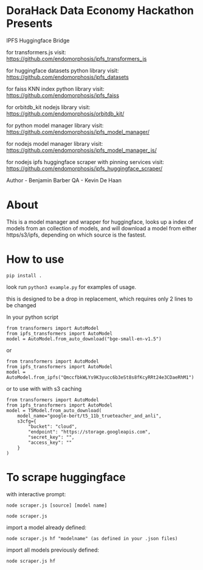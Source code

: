 # DoraHack Data Economy Hackathon Presents
IPFS Huggingface Bridge

for transformers.js visit:                          
https://github.com/endomorphosis/ipfs_transformers_js

for huggingface datasets python library visit:
https://github.com/endomorphosis/ipfs_datasets

for faiss KNN index python library visit:
https://github.com/endomorphosis/ipfs_faiss

for orbitdb_kit nodejs library visit:
https://github.com/endomorphosis/orbitdb_kit/

for python model manager library visit: 
https://github.com/endomorphosis/ipfs_model_manager/

for nodejs model manager library visit: 
https://github.com/endomorphosis/ipfs_model_manager_js/

for nodejs ipfs huggingface scraper with pinning services visit:
https://github.com/endomorphosis/ipfs_huggingface_scraper/

Author - Benjamin Barber
QA - Kevin De Haan

# About

This is a model manager and wrapper for huggingface, looks up a index of models from an collection of models, and will download a model from either https/s3/ipfs, depending on which source is the fastest.

# How to use
~~~shell
pip install .
~~~

look run ``python3 example.py`` for examples of usage.

this is designed to be a drop in replacement, which requires only 2 lines to be changed

In your python script
~~~shell
from transformers import AutoModel
from ipfs_transformers import AutoModel
model = AutoModel.from_auto_download("bge-small-en-v1.5")  
~~~

or 

~~~shell
from transformers import AutoModel
from ipfs_transformers import AutoModel
model = AutoModel.from_ipfs("QmccfbkWLYs9K3yucc6b3eSt8s8fKcyRRt24e3CDaeRhM1")
~~~

or to use with with s3 caching 
~~~shell
from transformers import AutoModel
from ipfs_transformers import AutoModel
model = T5Model.from_auto_download(
    model_name="google-bert/t5_11b_trueteacher_and_anli",
    s3cfg={
        "bucket": "cloud",
        "endpoint": "https://storage.googleapis.com",
        "secret_key": "",
        "access_key": ""
    }
)
~~~

# To scrape huggingface

with interactive prompt:

~~~shell
node scraper.js [source] [model name]
~~~

~~~shell
node scraper.js 
~~~

import a model already defined:

~~~shell
node scraper.js hf "modelname" (as defined in your .json files)
~~~

import all models previously defined:

~~~shell
node scraper.js hf 
~~~